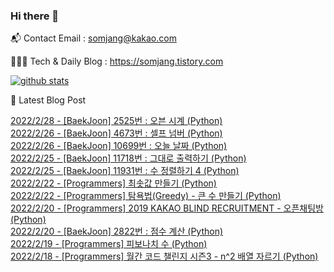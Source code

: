 ### Hi there 👋

📬  Contact Email : somjang@kakao.com

👨🏻‍💻  Tech & Daily Blog : https://somjang.tistory.com

[![github stats](https://github-readme-stats.vercel.app/api?username=SOMJANG&show_icons=true&hide_border=False)](https://somjang.tistory.com)

🤩 Latest Blog Post

[2022/2/28 - [BaekJoon] 2525번 : 오븐 시계 (Python)](https://somjang.tistory.com/entry/BaekJoon-2525%EB%B2%88-%EC%98%A4%EB%B8%90-%EC%8B%9C%EA%B3%84-Python) <br>
[2022/2/26 - [BaekJoon] 4673번 : 셀프 넘버 (Python)](https://somjang.tistory.com/entry/BaekJoon-4673%EB%B2%88-%EC%85%80%ED%94%84-%EB%84%98%EB%B2%84-Python) <br>
[2022/2/26 - [BaekJoon] 10699번 : 오늘 날짜 (Python)](https://somjang.tistory.com/entry/BaekJoon-10699%EB%B2%88-%EC%98%A4%EB%8A%98-%EB%82%A0%EC%A7%9C-Python) <br>
[2022/2/25 - [BaekJoon] 11718번 : 그대로 출력하기 (Python)](https://somjang.tistory.com/entry/BaekJoon-11718%EB%B2%88-%EA%B7%B8%EB%8C%80%EB%A1%9C-%EC%B6%9C%EB%A0%A5%ED%95%98%EA%B8%B0-Python) <br>
[2022/2/25 - [BaekJoon] 11931번 : 수 정렬하기 4 (Python)](https://somjang.tistory.com/entry/BaekJoon-11931%EB%B2%88-%EC%88%98-%EC%A0%95%EB%A0%AC%ED%95%98%EA%B8%B0-4-Python) <br>
[2022/2/22 - [Programmers] 최솟값 만들기 (Python)](https://somjang.tistory.com/entry/Programmers-%EC%B5%9C%EC%86%9F%EA%B0%92-%EB%A7%8C%EB%93%A4%EA%B8%B0-Python) <br>
[2022/2/22 - [Programmers] 탐욕법(Greedy) - 큰 수 만들기 (Python)](https://somjang.tistory.com/entry/Programmers-%ED%83%90%EC%9A%95%EB%B2%95Greedy-%ED%81%B0-%EC%88%98-%EB%A7%8C%EB%93%A4%EA%B8%B0-Python) <br>
[2022/2/20 - [Programmers] 2019 KAKAO BLIND RECRUITMENT - 오픈채팅방 (Python)](https://somjang.tistory.com/entry/Programmers-2019-KAKAO-BLIND-RECRUITMENT-%EC%98%A4%ED%94%88%EC%B1%84%ED%8C%85%EB%B0%A9-Python) <br>
[2022/2/20 - [BaekJoon] 2822번 : 점수 계산 (Python)](https://somjang.tistory.com/entry/BaekJoon-2822%EB%B2%88-%EC%A0%90%EC%88%98-%EA%B3%84%EC%82%B0-Python) <br>
[2022/2/19 - [Programmers] 피보나치 수 (Python)](https://somjang.tistory.com/entry/Programmers-%ED%94%BC%EB%B3%B4%EB%82%98%EC%B9%98-%EC%88%98-Python) <br>
[2022/2/18 - [Programmers] 월간 코드 챌린지 시즌3 - n^2 배열 자르기 (Python)](https://somjang.tistory.com/entry/Programmers-%EC%9B%94%EA%B0%84-%EC%BD%94%EB%93%9C-%EC%B1%8C%EB%A6%B0%EC%A7%80-%EC%8B%9C%EC%A6%8C3-n2-%EB%B0%B0%EC%97%B4-%EC%9E%90%EB%A5%B4%EA%B8%B0-Python) <br>
